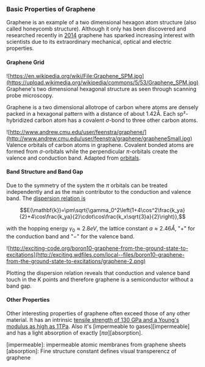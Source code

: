 ### Basic Properties of Graphene

Graphene is an example of a two dimensional hexagon atom structure (also called honeycomb structure). Although it only has been discovered and researched recently in [2014][props] graphene has sparked increasing interest with scientists due to its extraordinary mechanical, optical and electric properties.

#### Graphene Grid

![https://en.wikipedia.org/wiki/File:Graphene_SPM.jpg](https://upload.wikimedia.org/wikipedia/commons/5/53/Graphene_SPM.jpg)
Graphene's two dimensional hexagonal structure as seen through scanning probe microscopy.

Graphene is a two dimensional allotrope of carbon where atoms are densely packed in a hexagonal pattern with a distance of about 1.42Å. Each sp²-hybridized carbon atom has a covalent $\sigma$-bond to three other carbon atoms.

![http://www.andrew.cmu.edu/user/feenstra/graphene/](http://www.andrew.cmu.edu/user/feenstra/graphene/grapheneSmall.jpg)
Valence orbitals of carbon atoms in graphene. Covalent bonded atoms are formed from $\sigma$-orbitals while the perpendicular $\pi$-orbitals create the valence and conduction band. Adapted from [orbitals].

#### Band Structure and Band Gap

Due to the symmetry of the system the $\pi$ orbitals can be treated independently and as the main contributor to the conduction and valence band. The [dispersion relation is][bands]

$$E(\mathbf{k})=\pm\sqrt{\gamma_0^2\left(1+4\cos^2\frac{k_ya}{2}+4\cos\frac{k_ya}{2}\cdot\cos\frac{k_x\sqrt{3}a}{2}\right)},$$

with the hopping energy $\gamma_0\approx2.8eV$, the lattice constant $a\approx2.46Å$, "$+$" for the conduction band and "$-$" for the valence band.

![http://exciting-code.org/boron10-graphene-from-the-ground-state-to-excitations](http://exciting.wdfiles.com/local--files/boron10-graphene-from-the-ground-state-to-excitations/graphene-2.png)

Plotting the dispersion relation reveals that conduction and valence band touch in the K points and therefore graphene is a semiconductor without a band gap.

#### Other Properties

Other interesting properties of graphene often exceed those of any other material. It has an intrinsic [tensile strength of 130 GPa and a Young's modulus as high as 1TPa][mechanical]. Also it's [impermeable to gases][impermeable] and has a light absorption of exactly [$\pi\alpha$][absorption].

[props]: Graphene
[grid]: http://www.hindawi.com/journals/isrn/2012/501686/
[orbitals]: http://www.andrew.cmu.edu/user/feenstra/graphene/
[bands]: http://adsabs.harvard.edu/abs/1947PhRv...71..622W
[mechanical]: http://adsabs.harvard.edu/abs/2008Sci...321..385L
[impermeable]: impermeable atomic membranes from graphene sheets
[absorption]: Fine structure constant defines visual transperencz of graphene
